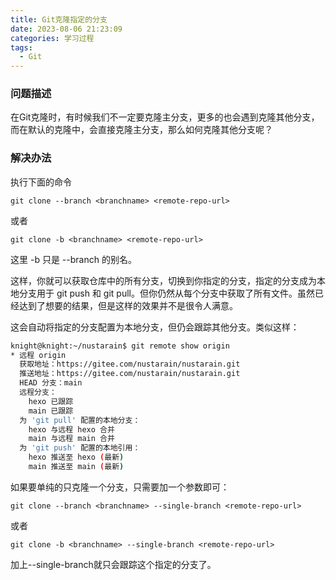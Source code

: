```yaml
---
title: Git克隆指定的分支
date: 2023-08-06 21:23:09
categories: 学习过程
tags:
  - Git
---
```


### 问题描述

在Git克隆时，有时候我们不一定要克隆主分支，更多的也会遇到克隆其他分支，而在默认的克隆中，会直接克隆主分支，那么如何克隆其他分支呢？

### 解决办法

执行下面的命令

```git
git clone --branch <branchname> <remote-repo-url>
```

<!-- more -->

或者

```git
git clone -b <branchname> <remote-repo-url>
```

这里 -b 只是 --branch 的别名。

这样，你就可以获取仓库中的所有分支，切换到你指定的分支，指定的分支成为本地分支用于 git push 和 git pull。但你仍然从每个分支中获取了所有文件。虽然已经达到了想要的结果，但是这样的效果并不是很令人满意。

这会自动将指定的分支配置为本地分支，但仍会跟踪其他分支。类似这样：

```bash
knight@knight:~/nustarain$ git remote show origin 
* 远程 origin
  获取地址：https://gitee.com/nustarain/nustarain.git
  推送地址：https://gitee.com/nustarain/nustarain.git
  HEAD 分支：main
  远程分支：
    hexo 已跟踪
    main 已跟踪
  为 'git pull' 配置的本地分支：
    hexo 与远程 hexo 合并
    main 与远程 main 合并
  为 'git push' 配置的本地引用：
    hexo 推送至 hexo (最新)
    main 推送至 main (最新)
```

如果要单纯的只克隆一个分支，只需要加一个参数即可：

```git
git clone --branch <branchname> --single-branch <remote-repo-url>
```

或者

```git
git clone -b <branchname> --single-branch <remote-repo-url>
```

加上--single-branch就只会跟踪这个指定的分支了。